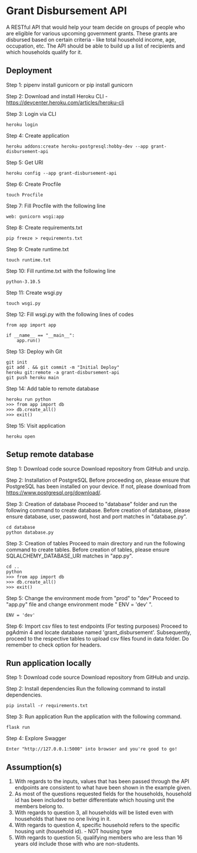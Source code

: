 # Grant Disbursement API

A RESTful API that would help your team decide on groups of people who are eligible for various upcoming government grants. These grants are disbursed based on certain criteria - like total household income, age, occupation, etc. The API should be able to build up a list of recipients and which households qualify for it. 

## Deployment 

Step 1: pipenv install gunicorn or pip install gunicorn

Step 2: Download and install Heroku CLI - https://devcenter.heroku.com/articles/heroku-cli

Step 3: Login via CLI
```
heroku login 
```

Step 4: Create application 
```
heroku addons:create heroku-postgresql:hobby-dev --app grant-disbursement-api
```

Step 5: Get URI
```
heroku config --app grant-disbursement-api
```

Step 6: Create Procfile 
```
touch Procfile
```

Step 7: Fill Procfile with the following line
```
web: gunicorn wsgi:app
```

Step 8: Create requirements.txt
```
pip freeze > requirements.txt
```

Step 9: Create runtime.txt 
```
touch runtime.txt
```

Step 10: Fill runtime.txt with the following line
```
python-3.10.5
```

Step 11: Create wsgi.py 
```
touch wsgi.py
```

Step 12: Fill wsgi.py with the following lines of codes 
```
from app import app 

if __name__ == "__main__":
    app.run()
```

Step 13: Deploy wih Git 
```
git init
git add . && git commit -m "Initial Deploy"
heroku git:remote -a grant-disbursement-api
git push heroku main
```

Step 14: Add table to remote database 
```
heroku run python
>>> from app import db 
>>> db.create_all()
>>> exit()
```

Step 15: Visit application 
```
heroku open
```

## Setup remote database

Step 1: Download code source 
Download repository from GitHub and unzip. 

Step 2: Installation of PostgreSQL
Before proceeding on, please ensure that PostgreSQL has been installed on your device. If not, please download from https://www.postgresql.org/download/. 

Step 3: Creation of database 
Proceed to "database" folder and run the following command to create database.
Before creation of database, please ensure database, user, password, host and port matches in "database.py". 
```
cd database
python database.py
```

Step 3: Creation of tables
Proceed to main directory and run the following command to create tables.
Before creation of tables, please ensure SQLALCHEMY_DATABASE_URI matches in "app.py".
```
cd .. 
python
>>> from app import db 
>>> db.create_all()
>>> exit()
```

Step 5: Change the environment mode from "prod" to "dev" 
Proceed to "app.py" file and change environment mode " ENV = 'dev' ".
```
ENV = 'dev' 
```

Step 6: Import csv files to test endpoints (For testing purposes)
Proceed to pgAdmin 4 and locate database named 'grant_disbursement'. Subsequently, proceed to the respective tables to upload csv files found in data folder. Do remember to check option for headers. 

## Run application locally

Step 1: Download code source 
Download repository from GitHub and unzip. 

Step 2: Install dependencies
Run the following command to install dependencies.
```
pip install -r requirements.txt
```

Step 3: Run application
Run the application with the following command.
```
flask run
```

Step 4: Explore Swagger
```
Enter "http://127.0.0.1:5000" into browser and you're good to go! 
```

## Assumption(s)
1. With regards to the inputs, values that has been passed through the API endpoints are consistent to what have been shown in the example given.
2. As most of the questions requested fields for the households, household id has been included to better differentiate which housing unit the members belong to. 
3. With regards to question 3, all households will be listed even with households that have no one living in it. 
4. With regards to question 4, specific household refers to the specific housing unit (household id). - NOT housing type
5. With regards to question 5i, qualifying members who are less than 16 years old include those with who are non-students. 